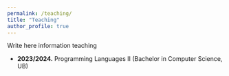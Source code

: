 ```yaml
---
permalink: /teaching/
title: "Teaching"
author_profile: true
---
```





Write here information teaching

- <b>2023/2024.</b> Programming Languages II (Bachelor in Computer Science, UB) 